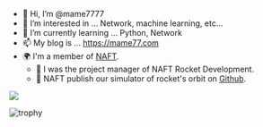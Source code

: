 - 👋 Hi, I’m @mame7777
- 👀 I’m interested in ... Network, machine learning, etc...
- 🌱 I’m currently learning ... Python, Network
- 📫 My blog is ... https://mame77.com
- 🌍 I'm a member of [NAFT](https://naft.space).
  - 🚀 I was the project manager of NAFT Rocket Development.
  - 🚀 NAFT publish our simulator of rocket's orbit on [Github](https://github.com/NAFT-LinkSpace/NRD_aerodynamics_3Dsimulation).

<img src="https://github-profile-summary-cards.vercel.app/api/cards/profile-details?username=mame7777&theme=onedark">

![trophy](https://github-profile-trophy.vercel.app/?username=mame7777&rank=-?&theme=onedark)
